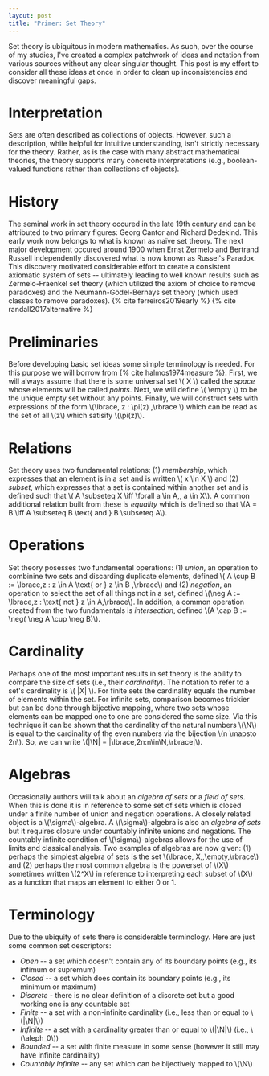 ```yaml
---
layout: post
title: "Primer: Set Theory"
---
```

Set theory is ubiquitous in modern mathematics. As such, over the course of my studies, I've created a complex patchwork of ideas and notation from various sources without any clear singular thought. This post is my effort to consider all these ideas at once in order to clean up inconsistencies and discover meaningful gaps.

# Interpretation

Sets are often described as collections of objects. However, such a description, while helpful for intuitive understanding, isn't strictly necessary for the theory. Rather, as is the case with many abstract mathematical theories, the theory supports many concrete interpretations (e.g., boolean-valued functions rather than collections of objects).

# History 

The seminal work in set theory occured in the late 19th century and can be attributed to two primary figures: Georg Cantor and Richard Dedekind. This early work now belongs to what is known as naïve set theory. The next major development occured around 1900 when Ernst Zermelo and Bertrand Russell independently discovered what is now known as Russel's Paradox. This discovery motivated considerable effort to create a consistent axiomatic system of sets -- ultimately leading to well known results such as Zermelo-Fraenkel set theory (which utilized the axiom of choice to remove paradoxes) and the Neumann-Gödel-Bernays set theory (which used classes to remove paradoxes). {% cite ferreiros2019early %} {% cite randall2017alternative %}

# Preliminaries

Before developing basic set ideas some simple terminology is needed. For this purpose we will borrow from {% cite halmos1974measure %}. First, we will always assume that there is some universal set \\( X \\) called the *space* whose elements will be called *points*. Next, we will define \\( \empty \\) to be the unique empty set without any points. Finally, we will construct sets with expressions of the form \\(\lbrace\, z : \pi(z) \,\rbrace \\) which can be read as the set of all \\(z\\) which satisify \\(\pi(z)\\).

# Relations

Set theory uses two fundamental relations: (1) *membership*, which expresses that an element is in a set and is written \\( x \in X \\) and (2) *subset*, which expresses that a set is contained within another set and is defined such that \\( A \subseteq X \iff \forall a \in A,\, a \in X\\). A common additional relation built from these is *equality* which is defined so that \\(A = B \iff A \subseteq B \text{ and } B \subseteq A\\).

# Operations

Set theory posesses two fundamental operations: (1) *union*, an operation to combinine two sets and discarding duplicate elements, defined \\( A \cup B := \lbrace\,z : z \in A \text{ or } z \in B \,\rbrace\\) and (2) *negation*, an operation to select the set of all things not in a set, defined \\(\neg A := \lbrace\,z : \text{ not } z \in A,\rbrace\\). In addition, a common operation created from the two fundamentals is *intersection*, defined \\(A \cap B := \neg( \neg A \cup \neg B)\\).

# Cardinality

Perhaps one of the most important results in set theory is the ability to compare the size of sets (i.e., their *cardinality*). The notation to refer to a set's cardinality is \\( \|X\| \\). For finite sets the cardinality equals the number of elements within the set. For infinite sets, comparison becomes trickier but can be done through bijective mapping, where two sets whose elements can be mapped one to one are considered the same size. Via this technique it can be shown that the cardinality of the natural numbers \\(\N\\) is equal to the cardinality of the even numbers via the bijection \\(n \mapsto 2n\\). So, we can write \\(\|\N\| = \|\lbrace\,2n:n\in\N\,\rbrace\|\\). 

# Algebras

Occasionally authors will talk about an *algebra of sets* or a *field of sets*. When this is done it is in reference to some set of sets which is closed under a finite number of union and negation operations. A closely related object is a \\(\sigma\\)-algebra. A \\(\sigma\\)-algebra is also an *algebra of sets* but it requires closure under countably infinite unions and negations. The countably infinite condition of \\(\sigma\\)-algebras allows for the use of limits and classical analysis. Two examples of algebras are now given: (1) perhaps the simplest algebra of sets is the set \\(\lbrace\, X,\,\empty\,\rbrace\\) and (2) perhaps the most common algebra is the powerset of \\(X\\) sometimes written \\(2^X\\) in reference to interpreting each subset of \\(X\\) as a function that maps an element to either 0 or 1.

# Terminology

Due to the ubiquity of sets there is considerable terminology. Here are just some common set descriptors:
 * *Open* -- a set which doesn't contain any of its boundary points (e.g., its infimum or supremum)
 * *Closed* -- a set which does contain its boundary points (e.g., its minimum or maximum)
 * *Discrete* - there is no clear definition of a discrete set but a good working one is any countable set
 * *Finite* -- a set with a non-infinite cardinality (i.e., less than or equal to \\(\|\N\|\\))
 * *Infinite* -- a set with a cardinality greater than or equal to \\(\|\N\|\\) (i.e., \\(\aleph_0\\))
 * *Bounded* -- a set with finite measure in some sense (however it still may have infinite cardinality)
 * *Countably Infinite* -- any set which can be bijectively mapped to \\(\N\\)
